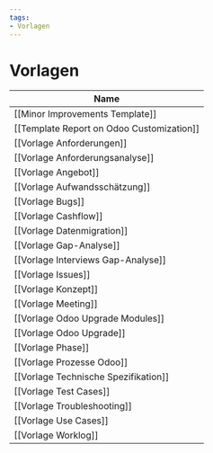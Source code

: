 ```yaml
---
tags:
- Vorlagen
---
```


# Vorlagen

| Name                                      |
| ----------------------------------------- |
| [[Minor Improvements Template]]           |
| [[Template Report on Odoo Customization]] |
| [[Vorlage Anforderungen]]                 |
| [[Vorlage Anforderungsanalyse]]           |
| [[Vorlage Angebot]]                       |
| [[Vorlage Aufwandsschätzung]]             |
| [[Vorlage Bugs]]                          |
| [[Vorlage Cashflow]]                      |
| [[Vorlage Datenmigration]]                |
| [[Vorlage Gap-Analyse]]                   |
| [[Vorlage Interviews Gap-Analyse]]        |
| [[Vorlage Issues]]                        |
| [[Vorlage Konzept]]                       |
| [[Vorlage Meeting]]                       |
| [[Vorlage Odoo Upgrade Modules]]          |
| [[Vorlage Odoo Upgrade]]                  |
| [[Vorlage Phase]]                         |
| [[Vorlage Prozesse Odoo]]                 |
| [[Vorlage Technische Spezifikation]]      |
| [[Vorlage Test Cases]]                    |
| [[Vorlage Troubleshooting]]               |
| [[Vorlage Use Cases]]                     |
| [[Vorlage Worklog]]                       |
